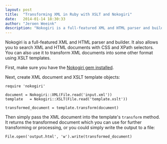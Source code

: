 ```yaml
---
layout: post
title:  "Transforming XML in Ruby with XSLT and Nokogiri"
date:   2014-01-14 18:30:33
author: "Jeroen Weeink"
description: "Nokogiri is a full-featured XML and HTML parser and builder. Here's how to transform XML using an XSLT template with a small snippet of code."
---
```

Nokogiri is a full-featured XML and HTML parser and builder. It also allows you to search XML and HTML documents with CSS and XPath selectors. You can also use it to transform XML documents into some other format using XSLT templates.

First, make sure you have the [Nokogiri gem installed](http://nokogiri.org/tutorials/installing_nokogiri.html).

Next, create XML document and XSLT template objects:

    require 'nokogiri'

    document = Nokogiri::XML(File.read('input.xml'))
    template   = Nokogiri::XSLT(File.read('template.xslt'))

    transformed_document = template.transform(document)

Then simply pass the XML document into the template's `transform` method. It returns the transformed document which you can use for further transforming or processing, or you could simply write the output to a file:

    File.open('output.html', 'w').write(transformed_document)
